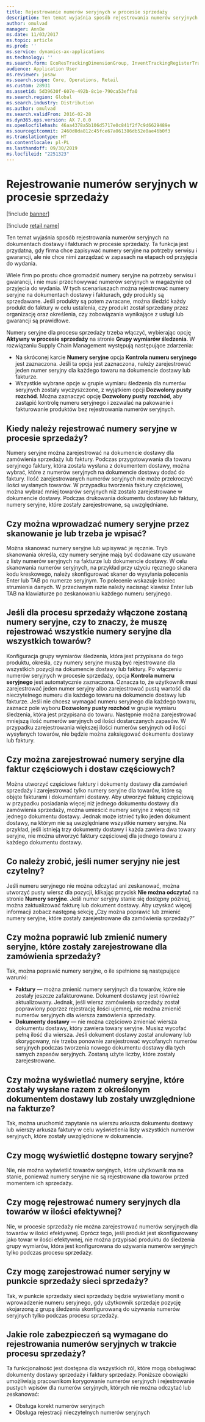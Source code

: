 ```yaml
---
title: Rejestrowanie numerów seryjnych w procesie sprzedaży
description: Ten temat wyjaśnia sposób rejestrowania numerów seryjnych na dokumentach dostawy i fakturach w procesie sprzedaży. Ta funkcja jest przydatna, gdy firma chce zapisywać numery seryjne na potrzeby serwisu i gwarancji, ale nie chce nimi zarządzać w zapasach na etapach od przyjęcia do wydania.
author: omulvad
manager: AnnBe
ms.date: 11/03/2017
ms.topic: article
ms.prod: ''
ms.service: dynamics-ax-applications
ms.technology: ''
ms.search.form: EcoResTrackingDimensionGroup, InventTrackingRegisterTrans, SalesEditLines, SalesTable
audience: Application User
ms.reviewer: josaw
ms.search.scope: Core, Operations, Retail
ms.custom: 28931
ms.assetid: 5d39630f-607e-492b-8c1e-790ca53effa0
ms.search.region: Global
ms.search.industry: Distribution
ms.author: omulvad
ms.search.validFrom: 2016-02-28
ms.dyn365.ops.version: AX 7.0.0
ms.openlocfilehash: 46aa4378a5b106d5717e0c841f2f7c9d6629489e
ms.sourcegitcommit: 2460d0da812c45fce67a061386db52e0ae46b0f3
ms.translationtype: HT
ms.contentlocale: pl-PL
ms.lasthandoff: 09/30/2019
ms.locfileid: "2251323"
---
```

# <a name="register-serial-numbers-in-the-sales-process"></a>Rejestrowanie numerów seryjnych w procesie sprzedaży

[!include [banner](../includes/banner.md)]

[!include [retail name](../includes/retail-name.md)]

Ten temat wyjaśnia sposób rejestrowania numerów seryjnych na dokumentach dostawy i fakturach w procesie sprzedaży. Ta funkcja jest przydatna, gdy firma chce zapisywać numery seryjne na potrzeby serwisu i gwarancji, ale nie chce nimi zarządzać w zapasach na etapach od przyjęcia do wydania.

Wiele firm po prostu chce gromadzić numery seryjne na potrzeby serwisu i gwarancji, i nie musi przechowywać numerów seryjnych w magazynie od przyjęcia do wydania. W tych scenariuszach można rejestrować numery seryjne na dokumentach dostawy i fakturach, gdy produkty są sprzedawane. Jeśli produkty są potem zwracane, można śledzić każdy produkt do faktury w celu ustalenia, czy produkt został sprzedany przez organizację oraz określenia, czy zobowiązania wynikające z usługi lub gwarancji są prawidłowe.

Numery seryjne dla procesu sprzedaży trzeba włączyć, wybierając opcję **Aktywny w procesie sprzedaży** na stronie **Grupy wymiarów śledzenia**. W rozwiązaniu Supply Chain Management występują następujące zdarzenia:
-   Na skróconej karcie **Numery seryjne** opcja **Kontrola numeru seryjnego** jest zaznaczona. Jeśli ta opcja jest zaznaczona, należy zarejestrować jeden numer seryjny dla każdego towaru na dokumencie dostawy lub fakturze.
-   Wszystkie wybrane opcje w grupie wymiaru śledzenia dla numerów seryjnych zostały wyczyszczone, z wyjątkiem opcji **Dozwolony pusty rozchód**. Można zaznaczyć opcję **Dozwolony pusty rozchód**, aby zastąpić kontrolę numeru seryjnego i zezwalać na pakowanie i fakturowanie produktów bez rejestrowania numerów seryjnych.

## <a name="when-do-i-register-serial-numbers-during-the-sales-process"></a>Kiedy należy rejestrować numery seryjne w procesie sprzedaży?
Numery seryjne można zarejestrować na dokumencie dostawy dla zamówienia sprzedaży lub faktury. Podczas przygotowywania dla towaru seryjnego faktury, która została wysłana z dokumentem dostawy, można wybrać, które z numerów seryjnych na dokumencie dostawy dodać do faktury. Ilość zarejestrowanych numerów seryjnych nie może przekroczyć ilości wysłanych towarów. W przypadku tworzenia faktury częściowej, można wybrać mniej towarów seryjnych niż zostało zarejestrowane w dokumencie dostawy. Podczas drukowania dokumentu dostawy lub faktury, numery seryjne, które zostały zarejestrowane, są uwzględniane.

## <a name="can-i-enter-serial-numbers-by-scanning-them-or-do-i-have-to-type-them"></a>Czy można wprowadzać numery seryjne przez skanowanie je lub trzeba je wpisać?
Można skanować numery seryjne lub wpisywać je ręcznie. Tryb skanowania określa, czy numery seryjne mają być dodawane czy usuwane z listy numerów seryjnych na fakturze lub dokumencie dostawy. W celu skanowania numerów seryjnych, na przykład przy użyciu ręcznego skanera kodu kreskowego, należy skonfigurować skaner do wysyłania polecenia Enter lub TAB po numerze seryjnym. To polecenie wskazuje koniec strumienia danych. W przeciwnym razie należy nacisnąć klawisz Enter lub TAB na klawiaturze po zeskanowaniu każdego numeru seryjnego.

## <a name="if-i-enable-serial-numbers-for-the-sales-process-do-i-have-to-register-all-serial-numbers-for-all-items"></a>Jeśli dla procesu sprzedaży włączone zostaną numery seryjne, czy to znaczy, że muszę rejestrować wszystkie numery seryjne dla wszystkich towarów?
Konfiguracja grupy wymiarów śledzenia, która jest przypisana do tego produktu, określa, czy numery seryjne muszą być rejestrowane dla wszystkich pozycji na dokumencie dostawy lub faktury. Po włączeniu numerów seryjnych w procesie sprzedaży, opcja **Kontrola numeru seryjnego** jest automatycznie zaznaczona. Oznacza to, że użytkownik musi zarejestrować jeden numer seryjny albo zarejestrować pustą wartość dla nieczytelnego numeru dla każdego towaru na dokumencie dostawy lub fakturze. Jeśli nie chcesz wymagać numeru seryjnego dla każdego towaru, zaznacz pole wyboru **Dozwolony pusty rozchód** w grupie wymiaru śledzenia, która jest przypisana do towaru. Następnie można zarejestrować mniejszą ilość numerów seryjnych od ilości dostarczanych zapasów. W przypadku zarejestrowania większej ilości numerów seryjnych od ilości wysyłanych towarów, nie będzie można zaksięgować dokumentu dostawy lub faktury.

## <a name="can-i-register-serial-numbers-for-partial-invoices-and-partial-shipments"></a>Czy można zarejestrować numery seryjne dla faktur częściowych i dostaw częściowych?
Można utworzyć częściowe faktury i dokumenty dostawy dla zamówień sprzedaży i zarejestrować tylko numery seryjne dla towarów, które są objęte fakturami i dokumentami dostawy. Aby utworzyć fakturę częściową w przypadku posiadania więcej niż jednego dokumentu dostawy dla zamówienia sprzedaży, można umieścić numery seryjne z więcej niż jednego dokumentu dostawy. Jednak może istnieć tylko jeden dokument dostawy, na którym nie są uwzględniane wszystkie numery seryjne. Na przykład, jeśli istnieją trzy dokumenty dostawy i każda zawiera dwa towary seryjne, nie można utworzyć faktury częściowej dla jednego towaru z każdego dokumentu dostawy.

## <a name="what-do-i-do-when-a-serial-number-isnt-readable"></a>Co należy zrobić, jeśli numer seryjny nie jest czytelny?
Jeśli numeru seryjnego nie można odczytać ani zeskanować, można utworzyć pusty wiersz dla pozycji, klikając przycisk **Nie można odczytać** na stronie **Numery seryjne**. Jeśli numer seryjny stanie się dostępny później, można zaktualizować fakturę lub dokument dostawy. Aby uzyskać więcej informacji zobacz następną sekcję „Czy można poprawić lub zmienić numery seryjne, które zostały zarejestrowane dla zamówienia sprzedaży?”

## <a name="can-i-correct-or-change-the-serial-numbers-that-i-have-registered-for-a-sales-order"></a>Czy można poprawić lub zmienić numery seryjne, które zostały zarejestrowane dla zamówienia sprzedaży?
Tak, można poprawić numery seryjne, o ile spełnione są następujące warunki:
-   **Faktury** — można zmienić numery seryjnych dla towarów, które nie zostały jeszcze zafakturowane. Dokument dostawcy jest również aktualizowany. Jednak, jeśli wiersz zamówienia sprzedaży został poprawiony poprzez rejestrację ilości ujemnej, nie można zmienić numerów seryjnych dla wiersza zamówienia sprzedaży.
-   **Dokumenty dostawy** — nie można częściowo zmieniać wiersza dokumentu dostawy, który zawiera towary seryjne. Musisz wycofać pełną ilość dla wiersza. Jeśli dokument dostawy został anulowany lub skorygowany, nie trzeba ponownie zarejestrować wycofanych numerów seryjnych podczas tworzenia nowego dokumentu dostawy dla tych samych zapasów seryjnych. Zostaną użyte liczby, które zostały zarejestrowane.

## <a name="can-i-view-the-serial-numbers-that-were-shipped-together-with-a-specific-packing-slip-or-that-were-included-on-an-invoice"></a>Czy można wyświetlać numery seryjne, które zostały wysłane razem z określonym dokumentem dostawy lub zostały uwzględnione na fakturze?
Tak, można uruchomić zapytanie na wierszu arkusza dokumentu dostawy lub wierszy arkusza faktury w celu wyświetlenia listy wszystkich numerów seryjnych, które zostały uwzględnione w dokumencie.

## <a name="can-i-view-the-serialized-items-that-i-have-on-hand"></a>Czy mogę wyświetlić dostępne towary seryjne?
Nie, nie można wyświetlić towarów seryjnych, które użytkownik ma na stanie, ponieważ numery seryjne nie są rejestrowane dla towarów przed momentem ich sprzedaży.

## <a name="can-i-register-serial-numbers-for-catchweight-items"></a>Czy mogę rejestrować numery seryjnych dla towarów w ilości efektywnej?
Nie, w procesie sprzedaży nie można zarejestrować numerów seryjnych dla towarów w ilości efektywnej. Oprócz tego, jeśli produkt jest skonfigurowany jako towar w ilości efektywnej, nie można przypisać produktu do śledzenia grupy wymiarów, która jest konfigurowana do używania numerów seryjnych tylko podczas procesu sprzedaży.

## <a name="can-i-register-serial-numbers-at-the-retail-pos"></a>Czy mogę zarejestrować numer seryjny w punkcie sprzedaży sieci sprzedaży?

Tak, w punkcie sprzedaży sieci sprzedaży będzie wyświetlany monit o wprowadzenie numeru seryjnego, gdy użytkownik sprzedaje pozycję skojarzoną z grupą śledzenia skonfigurowaną do używania numerów seryjnych tylko podczas procesu sprzedaży.

## <a name="what-security-roles-are-required-in-order-to-register-serial-numbers-during-the-sales-process"></a>Jakie role zabezpieczeń są wymagane do rejestrowania numerów seryjnych w trakcie procesu sprzedaży?
Ta funkcjonalność jest dostępna dla wszystkich ról, które mogą obsługiwać dokumenty dostawy sprzedaży i faktury sprzedaży. Poniższe obowiązki umożliwiają pracownikom korygowanie numerów seryjnych i rejestrowanie pustych wpisów dla numerów seryjnych, których nie można odczytać lub zeskanować:
-   Obsługa korekt numerów seryjnych
-   Obsługa rejestracji nieczytelnych numerów seryjnych





